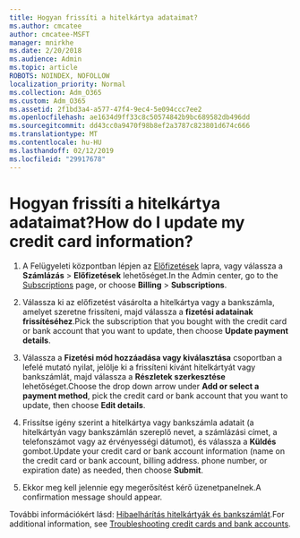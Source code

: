 ```yaml
---
title: Hogyan frissíti a hitelkártya adataimat?
ms.author: cmcatee
author: cmcatee-MSFT
manager: mnirkhe
ms.date: 2/20/2018
ms.audience: Admin
ms.topic: article
ROBOTS: NOINDEX, NOFOLLOW
localization_priority: Normal
ms.collection: Adm_O365
ms.custom: Adm_O365
ms.assetid: 2f1bd3a4-a577-47f4-9ec4-5e094ccc7ee2
ms.openlocfilehash: ae1634d9ff33c8c50574842b9bc689582db496dd
ms.sourcegitcommit: dd43cc0a9470f98b8ef2a3787c823801d674c666
ms.translationtype: MT
ms.contentlocale: hu-HU
ms.lasthandoff: 02/12/2019
ms.locfileid: "29917678"
---
```

# <a name="how-do-i-update-my-credit-card-information"></a><span data-ttu-id="4db9c-102">Hogyan frissíti a hitelkártya adataimat?</span><span class="sxs-lookup"><span data-stu-id="4db9c-102">How do I update my credit card information?</span></span>

1. <span data-ttu-id="4db9c-103">A Felügyeleti központban lépjen az [Előfizetések](https://go.microsoft.com/fwlink/p/?linkid=842054) lapra, vagy válassza a **Számlázás** \> **Előfizetések** lehetőséget.</span><span class="sxs-lookup"><span data-stu-id="4db9c-103">In the Admin center, go to the [Subscriptions](https://go.microsoft.com/fwlink/p/?linkid=842054) page, or choose **Billing** \> **Subscriptions**.</span></span>
    
2. <span data-ttu-id="4db9c-104">Válassza ki az előfizetést vásárolta a hitelkártya vagy a bankszámla, amelyet szeretne frissíteni, majd válassza a **fizetési adatainak frissítéséhez**.</span><span class="sxs-lookup"><span data-stu-id="4db9c-104">Pick the subscription that you bought with the credit card or bank account that you want to update, then choose **Update payment details**.</span></span>
    
3. <span data-ttu-id="4db9c-105">Válassza a **Fizetési mód hozzáadása vagy kiválasztása** csoportban a lefelé mutató nyilat, jelölje ki a frissíteni kívánt hitelkártyát vagy bankszámlát, majd válassza a **Részletek szerkesztése** lehetőséget.</span><span class="sxs-lookup"><span data-stu-id="4db9c-105">Choose the drop down arrow under **Add or select a payment method**, pick the credit card or bank account that you want to update, then choose **Edit details**.</span></span>
    
4. <span data-ttu-id="4db9c-p101">Frissítse igény szerint a hitelkártya vagy bankszámla adatait (a hitelkártyán vagy bankszámlán szereplő nevet, a számlázási címet, a telefonszámot vagy az érvényességi dátumot), és válassza a **Küldés** gombot.</span><span class="sxs-lookup"><span data-stu-id="4db9c-p101">Update your credit card or bank account information (name on the credit card or bank account, billing address. phone number, or expiration date) as needed, then choose **Submit**.</span></span>
    
5. <span data-ttu-id="4db9c-108">Ekkor meg kell jelennie egy megerősítést kérő üzenetpanelnek.</span><span class="sxs-lookup"><span data-stu-id="4db9c-108">A confirmation message should appear.</span></span>
    
<span data-ttu-id="4db9c-109">További információkért lásd: [Hibaelhárítás hitelkártyák és bankszámlát](https://support.office.com/article/30ba9c83-50d8-4020-90ed-830a5b8c8724).</span><span class="sxs-lookup"><span data-stu-id="4db9c-109">For additional information, see [Troubleshooting credit cards and bank accounts](https://support.office.com/article/30ba9c83-50d8-4020-90ed-830a5b8c8724).</span></span>
  

